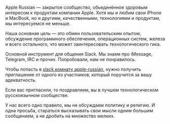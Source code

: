 Apple Russian — закрытое сообщество, обьединённое здоровым интересом к продуктам компании Apple. Хотя мы и любим свои iPhone и MacBook, но и другими, качественными, технологиями и продуктам, мы интересуемся не меньше.

Наша основная цель — это обмен пользовательским опытом, обсуждение программного обеспечения, операционных систем, железа и всего остального, что может заинтересовать технологического гика.

Основной инструмент для общения Slack. Мы знаем про iMessage, Telegram, IRC и прочих. Попробовали, нам не понравилось.

Чтобы попасть в [slack комнату apple-russian](https://apple-russian.slack.com), нужно получить приглашение от одного из участников, который поручится за вашу адекватность.

Если вас пригласили, то поздравляем, вы в лучшем технологическом русскоязычном сообществе.

У нас всего одно правило, мы не обсуждаем политику и религию. И одна просьба, стараться высказывать свои мысли одним большим сообщением, а не дробить на множество мелких.

